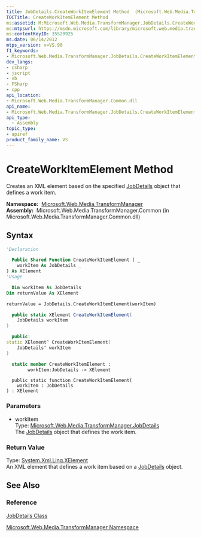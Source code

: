 ```yaml
---
title: JobDetails.CreateWorkItemElement Method  (Microsoft.Web.Media.TransformManager)
TOCTitle: CreateWorkItemElement Method
ms:assetid: M:Microsoft.Web.Media.TransformManager.JobDetails.CreateWorkItemElement(Microsoft.Web.Media.TransformManager.JobDetails)
ms:mtpsurl: https://msdn.microsoft.com/library/microsoft.web.media.transformmanager.jobdetails.createworkitemelement(v=VS.90)
ms:contentKeyID: 35520925
ms.date: 06/14/2012
mtps_version: v=VS.90
f1_keywords:
- Microsoft.Web.Media.TransformManager.JobDetails.CreateWorkItemElement
dev_langs:
- csharp
- jscript
- vb
- FSharp
- cpp
api_location:
- Microsoft.Web.Media.TransformManager.Common.dll
api_name:
- Microsoft.Web.Media.TransformManager.JobDetails.CreateWorkItemElement
api_type:
  - Assembly
topic_type:
- apiref
product_family_name: VS
---
```


# CreateWorkItemElement Method

Creates an XML element based on the specified [JobDetails](jobdetails-class-microsoft-web-media-transformmanager.md) object that defines a work item.

**Namespace:**  [Microsoft.Web.Media.TransformManager](microsoft-web-media-transformmanager-namespace.md)  
**Assembly:**  Microsoft.Web.Media.TransformManager.Common (in Microsoft.Web.Media.TransformManager.Common.dll)

## Syntax

```vb
'Declaration

  Public Shared Function CreateWorkItemElement ( _
    workItem As JobDetails _
) As XElement
'Usage

  Dim workItem As JobDetails
Dim returnValue As XElement

returnValue = JobDetails.CreateWorkItemElement(workItem)
```

```csharp
  public static XElement CreateWorkItemElement(
    JobDetails workItem
)
```

```cpp
  public:
static XElement^ CreateWorkItemElement(
    JobDetails^ workItem
)
```

``` fsharp
  static member CreateWorkItemElement : 
        workItem:JobDetails -> XElement 
```

```jscript
  public static function CreateWorkItemElement(
    workItem : JobDetails
) : XElement
```

### Parameters

  - workItem  
    Type: [Microsoft.Web.Media.TransformManager.JobDetails](jobdetails-class-microsoft-web-media-transformmanager.md)  
    The [JobDetails](jobdetails-class-microsoft-web-media-transformmanager.md) object that defines the work item.  

### Return Value

Type: [System.Xml.Linq.XElement](https://msdn.microsoft.com/library/bb340098)  
An XML element that defines a work item based on a [JobDetails](jobdetails-class-microsoft-web-media-transformmanager.md) object.  

## See Also

### Reference

[JobDetails Class](jobdetails-class-microsoft-web-media-transformmanager.md)

[Microsoft.Web.Media.TransformManager Namespace](microsoft-web-media-transformmanager-namespace.md)

